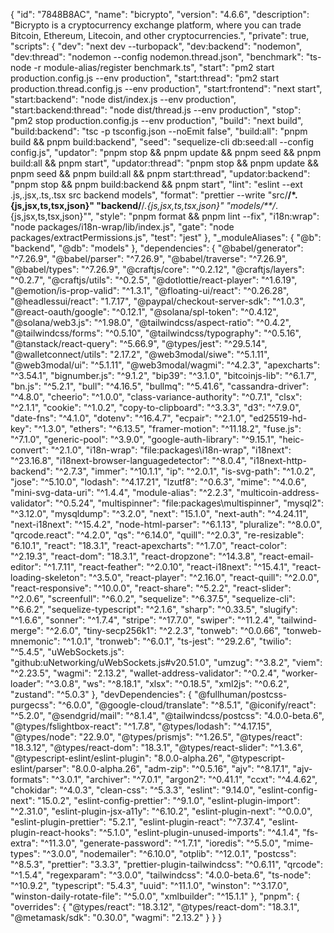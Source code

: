 {
  "id": "7848B8AC",
  "name": "bicrypto",
  "version": "4.6.6",
  "description": "Bicrypto is a cryptocurrency exchange platform, where you can trade Bitcoin, Ethereum, Litecoin, and other cryptocurrencies.",
  "private": true,
  "scripts": {
    "dev": "next dev --turbopack",
    "dev:backend": "nodemon",
    "dev:thread": "nodemon --config nodemon.thread.json",
    "benchmark": "ts-node -r module-alias/register benchmark.ts",
    "start": "pm2 start production.config.js --env production",
    "start:thread": "pm2 start production.thread.config.js --env production",
    "start:frontend": "next start",
    "start:backend": "node dist/index.js --env production",
    "start:backend:thread": "node dist/thread.js --env production",
    "stop": "pm2 stop production.config.js --env production",
    "build": "next build",
    "build:backend": "tsc -p tsconfig.json --noEmit false",
    "build:all": "pnpm build && pnpm build:backend",
    "seed": "sequelize-cli db:seed:all --config config.js",
    "updator": "pnpm stop && pnpm update && pnpm seed && pnpm build:all && pnpm start",
    "updator:thread": "pnpm stop && pnpm update && pnpm seed && pnpm build:all && pnpm start:thread",
    "updator:backend": "pnpm stop && pnpm build:backend && pnpm start",
    "lint": "eslint --ext .js,.jsx,.ts,.tsx src backend models",
    "format": "prettier --write \"src/**/*.{js,jsx,ts,tsx,json}\" \"backend/**/*.{js,jsx,ts,tsx,json}\" \"models/**/*.{js,jsx,ts,tsx,json}\"",
    "style": "pnpm format && pnpm lint --fix",
    "i18n:wrap": "node packages/i18n-wrap/lib/index.js",
    "gate": "node packages/extractPermissions.js",
    "test": "jest"
  },
  "_moduleAliases": {
    "@b": "backend",
    "@db": "models"
  },
  "dependencies": {
    "@babel/generator": "^7.26.9",
    "@babel/parser": "^7.26.9",
    "@babel/traverse": "^7.26.9",
    "@babel/types": "^7.26.9",
    "@craftjs/core": "^0.2.12",
    "@craftjs/layers": "^0.2.7",
    "@craftjs/utils": "^0.2.5",
    "@dotlottie/react-player": "^1.6.19",
    "@emotion/is-prop-valid": "^1.3.1",
    "@floating-ui/react": "^0.26.28",
    "@headlessui/react": "1.7.17",
    "@paypal/checkout-server-sdk": "^1.0.3",
    "@react-oauth/google": "^0.12.1",
    "@solana/spl-token": "^0.4.12",
    "@solana/web3.js": "^1.98.0",
    "@tailwindcss/aspect-ratio": "^0.4.2",
    "@tailwindcss/forms": "^0.5.10",
    "@tailwindcss/typography": "^0.5.16",
    "@tanstack/react-query": "^5.66.9",
    "@types/jest": "^29.5.14",
    "@walletconnect/utils": "2.17.2",
    "@web3modal/siwe": "^5.1.11",
    "@web3modal/ui": "^5.1.11",
    "@web3modal/wagmi": "^4.2.3",
    "apexcharts": "^3.54.1",
    "bignumber.js": "^9.1.2",
    "bip39": "^3.1.0",
    "bitcoinjs-lib": "^6.1.7",
    "bn.js": "^5.2.1",
    "bull": "^4.16.5",
    "bullmq": "^5.41.6",
    "cassandra-driver": "^4.8.0",
    "cheerio": "^1.0.0",
    "class-variance-authority": "^0.7.1",
    "clsx": "^2.1.1",
    "cookie": "^1.0.2",
    "copy-to-clipboard": "^3.3.3",
    "d3": "^7.9.0",
    "date-fns": "^4.1.0",
    "dotenv": "^16.4.7",
    "ecpair": "^2.1.0",
    "ed25519-hd-key": "^1.3.0",
    "ethers": "^6.13.5",
    "framer-motion": "^11.18.2",
    "fuse.js": "^7.1.0",
    "generic-pool": "^3.9.0",
    "google-auth-library": "^9.15.1",
    "heic-convert": "^2.1.0",
    "i18n-wrap": "file:packages\\i18n-wrap",
    "i18next": "^23.16.8",
    "i18next-browser-languagedetector": "^8.0.4",
    "i18next-http-backend": "^2.7.3",
    "immer": "^10.1.1",
    "ip": "^2.0.1",
    "is-svg-path": "^1.0.2",
    "jose": "^5.10.0",
    "lodash": "^4.17.21",
    "lzutf8": "^0.6.3",
    "mime": "^4.0.6",
    "mini-svg-data-uri": "^1.4.4",
    "module-alias": "^2.2.3",
    "multicoin-address-validator": "^0.5.24",
    "multispinner": "file:packages\\multispinner",
    "mysql2": "^3.12.0",
    "mysqldump": "^3.2.0",
    "next": "15.1.0",
    "next-auth": "^4.24.11",
    "next-i18next": "^15.4.2",
    "node-html-parser": "^6.1.13",
    "pluralize": "^8.0.0",
    "qrcode.react": "^4.2.0",
    "qs": "^6.14.0",
    "quill": "^2.0.3",
    "re-resizable": "6.10.1",
    "react": "18.3.1",
    "react-apexcharts": "^1.7.0",
    "react-color": "^2.19.3",
    "react-dom": "18.3.1",
    "react-dropzone": "^14.3.8",
    "react-email-editor": "^1.7.11",
    "react-feather": "^2.0.10",
    "react-i18next": "^15.4.1",
    "react-loading-skeleton": "^3.5.0",
    "react-player": "^2.16.0",
    "react-quill": "^2.0.0",
    "react-responsive": "^10.0.0",
    "react-share": "^5.2.2",
    "react-slider": "^2.0.6",
    "screenfull": "^6.0.2",
    "sequelize": "^6.37.5",
    "sequelize-cli": "^6.6.2",
    "sequelize-typescript": "^2.1.6",
    "sharp": "^0.33.5",
    "slugify": "^1.6.6",
    "sonner": "^1.7.4",
    "stripe": "^17.7.0",
    "swiper": "^11.2.4",
    "tailwind-merge": "^2.6.0",
    "tiny-secp256k1": "^2.2.3",
    "tonweb": "^0.0.66",
    "tonweb-mnemonic": "^1.0.1",
    "tronweb": "^6.0.1",
    "ts-jest": "^29.2.6",
    "twilio": "^5.4.5",
    "uWebSockets.js": "github:uNetworking/uWebSockets.js#v20.51.0",
    "umzug": "^3.8.2",
    "viem": "^2.23.5",
    "wagmi": "2.13.2",
    "wallet-address-validator": "^0.2.4",
    "worker-loader": "^3.0.8",
    "ws": "^8.18.1",
    "xlsx": "^0.18.5",
    "xml2js": "^0.6.2",
    "zustand": "^5.0.3"
  },
  "devDependencies": {
    "@fullhuman/postcss-purgecss": "^6.0.0",
    "@google-cloud/translate": "^8.5.1",
    "@iconify/react": "^5.2.0",
    "@sendgrid/mail": "^8.1.4",
    "@tailwindcss/postcss": "4.0.0-beta.6",
    "@types/fslightbox-react": "^1.7.8",
    "@types/lodash": "^4.17.15",
    "@types/node": "22.9.0",
    "@types/prismjs": "^1.26.5",
    "@types/react": "18.3.12",
    "@types/react-dom": "18.3.1",
    "@types/react-slider": "^1.3.6",
    "@typescript-eslint/eslint-plugin": "8.0.0-alpha.26",
    "@typescript-eslint/parser": "8.0.0-alpha.26",
    "adm-zip": "^0.5.16",
    "ajv": "^8.17.1",
    "ajv-formats": "^3.0.1",
    "archiver": "^7.0.1",
    "argon2": "^0.41.1",
    "ccxt": "^4.4.62",
    "chokidar": "^4.0.3",
    "clean-css": "^5.3.3",
    "eslint": "9.14.0",
    "eslint-config-next": "15.0.2",
    "eslint-config-prettier": "^9.1.0",
    "eslint-plugin-import": "^2.31.0",
    "eslint-plugin-jsx-a11y": "^6.10.2",
    "eslint-plugin-next": "^0.0.0",
    "eslint-plugin-prettier": "5.2.1",
    "eslint-plugin-react": "^7.37.4",
    "eslint-plugin-react-hooks": "^5.1.0",
    "eslint-plugin-unused-imports": "^4.1.4",
    "fs-extra": "^11.3.0",
    "generate-password": "^1.7.1",
    "ioredis": "^5.5.0",
    "mime-types": "^3.0.0",
    "nodemailer": "^6.10.0",
    "otplib": "^12.0.1",
    "postcss": "^8.5.3",
    "prettier": "3.3.3",
    "prettier-plugin-tailwindcss": "^0.6.11",
    "qrcode": "^1.5.4",
    "regexparam": "^3.0.0",
    "tailwindcss": "4.0.0-beta.6",
    "ts-node": "^10.9.2",
    "typescript": "5.4.3",
    "uuid": "^11.1.0",
    "winston": "^3.17.0",
    "winston-daily-rotate-file": "^5.0.0",
    "xmlbuilder": "^15.1.1"
  },
  "pnpm": {
    "overrides": {
      "@types/react": "18.3.12",
      "@types/react-dom": "18.3.1",
      "@metamask/sdk": "0.30.0",
      "wagmi": "2.13.2"
    }
  }
}
